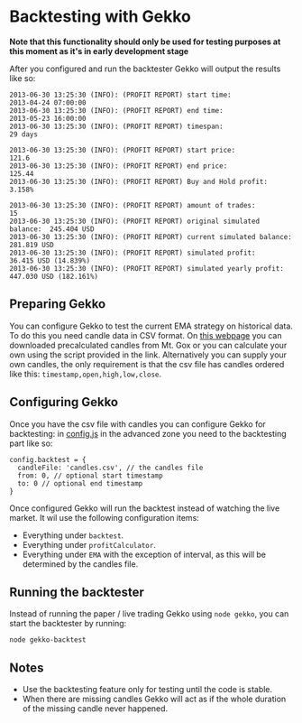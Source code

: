 # Backtesting with Gekko

**Note that this functionality should only be used for testing purposes at this moment as it's in early development stage**

After you configured and run the backtester Gekko will output the results like so:

    2013-06-30 13:25:30 (INFO): (PROFIT REPORT) start time:                  2013-04-24 07:00:00
    2013-06-30 13:25:30 (INFO): (PROFIT REPORT) end time:                    2013-05-23 16:00:00
    2013-06-30 13:25:30 (INFO): (PROFIT REPORT) timespan:                    29 days

    2013-06-30 13:25:30 (INFO): (PROFIT REPORT) start price:                 121.6
    2013-06-30 13:25:30 (INFO): (PROFIT REPORT) end price:                   125.44
    2013-06-30 13:25:30 (INFO): (PROFIT REPORT) Buy and Hold profit:         3.158%

    2013-06-30 13:25:30 (INFO): (PROFIT REPORT) amount of trades:            15
    2013-06-30 13:25:30 (INFO): (PROFIT REPORT) original simulated balance:  245.404 USD
    2013-06-30 13:25:30 (INFO): (PROFIT REPORT) current simulated balance:   281.819 USD
    2013-06-30 13:25:30 (INFO): (PROFIT REPORT) simulated profit:            36.415 USD (14.839%)
    2013-06-30 13:25:30 (INFO): (PROFIT REPORT) simulated yearly profit:     447.030 USD (182.161%)

## Preparing Gekko

You can configure Gekko to test the current EMA strategy on historical data. To do this you need candle data in CSV format. On [this webpage](https://bitcointalk.org/index.php?topic=239815.0) you can downloaded precalculated candles from Mt. Gox or you can calculate your own using the script provided in the link. Alternatively you can supply your own candles, the only requirement is that the csv file has candles ordered like this: `timestamp,open,high,low,close`.

## Configuring Gekko

Once you have the csv file with candles you can configure Gekko for backtesting: in [config.js](https://github.com/askmike/gekko/blob/master/config.js) in the advanced zone you need to the backtesting part like so:

    config.backtest = {
      candleFile: 'candles.csv', // the candles file
      from: 0, // optional start timestamp 
      to: 0 // optional end timestamp
    }

Once configured Gekko will run the backtest instead of watching the live market. It wil use the following configuration items:

* Everything under `backtest`.
* Everything under `profitCalculator`.
* Everything under `EMA` with the exception of interval, as this will be determined by the candles file.

## Running the backtester

Instead of running the paper / live trading Gekko using `node gekko`, you can start the backtester by running:

    node gekko-backtest

## Notes

* Use the backtesting feature only for testing until the code is stable.
* When there are missing candles Gekko will act as if the whole duration of the missing candle never happened.